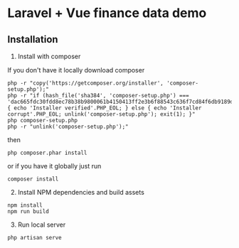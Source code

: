 # Laravel + Vue finance data demo

## Installation

1. Install with composer

If you don't have it locally download composer
```
php -r "copy('https://getcomposer.org/installer', 'composer-setup.php');"
php -r "if (hash_file('sha384', 'composer-setup.php') === 'dac665fdc30fdd8ec78b38b9800061b4150413ff2e3b6f88543c636f7cd84f6db9189d43a81e5503cda447da73c7e5b6') { echo 'Installer verified'.PHP_EOL; } else { echo 'Installer corrupt'.PHP_EOL; unlink('composer-setup.php'); exit(1); }"
php composer-setup.php
php -r "unlink('composer-setup.php');"
```

then 
```
php composer.phar install
```

or if you have it globally just run
```
composer install
```


2. Install NPM dependencies and build assets
```
npm install
npm run build
```

3. Run local server 
```
php artisan serve
```
